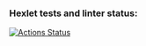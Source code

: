 ### Hexlet tests and linter status:
[![Actions Status](https://github.com/KristinaMalikova/frontend-project-11/workflows/hexlet-check/badge.svg)](https://github.com/KristinaMalikova/frontend-project-11/actions)